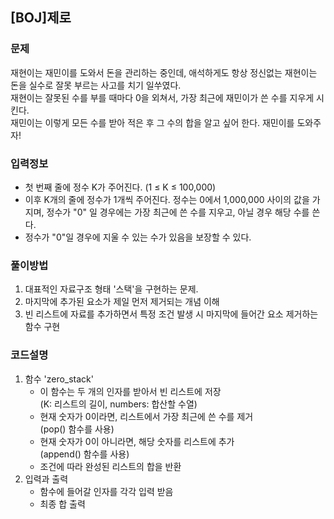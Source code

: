 ## [BOJ]제로

### 문제
재현이는 재민이를 도와서 돈을 관리하는 중인데, 애석하게도 항상 정신없는 재현이는 돈을 실수로 잘못 부르는 사고를 치기 일쑤였다.<br/>
재현이는 잘못된 수를 부를 때마다 0을 외쳐서, 가장 최근에 재민이가 쓴 수를 지우게 시킨다.<br/>
재민이는 이렇게 모든 수를 받아 적은 후 그 수의 합을 알고 싶어 한다. 재민이를 도와주자!<br/>

### 입력정보
- 첫 번째 줄에 정수 K가 주어진다. (1 ≤ K ≤ 100,000)
- 이후 K개의 줄에 정수가 1개씩 주어진다. 정수는 0에서 1,000,000 사이의 값을 가지며, 정수가 "0" 일 경우에는 가장 최근에 쓴 수를 지우고, 아닐 경우 해당 수를 쓴다.
- 정수가 "0"일 경우에 지울 수 있는 수가 있음을 보장할 수 있다.

### 풀이방법
1. 대표적인 자료구조 형태 '스택'을 구현하는 문제.
2. 마지막에 추가된 요소가 제일 먼저 제거되는 개념 이해
3. 빈 리스트에 자료를 추가하면서 특정 조건 발생 시 마지막에 들어간 요소 제거하는 함수 구현

### 코드설명
1. 함수 'zero_stack'
    - 이 함수는 두 개의 인자를 받아서 빈 리스트에 저장<br/> (K: 리스트의 길이, numbers: 합산할 수열)
    -  현재 숫자가 0이라면, 리스트에서 가장 최근에 쓴 수를 제거<br/>(pop() 함수를 사용)
    - 현재 숫자가 0이 아니라면, 해당 숫자를 리스트에 추가 <br/>(append() 함수를 사용)
    - 조건에 따라 완성된 리스트의 합을 반환
2. 입력과 출력
    - 함수에 들어갈 인자를 각각 입력 받음
    - 최종 합 출력